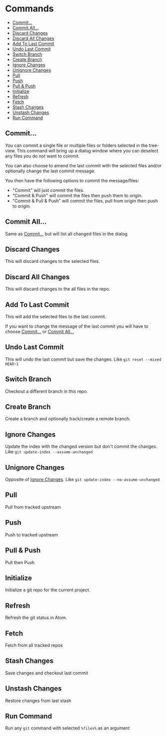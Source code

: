 # Commands

- [Commit...](#commit)
- [Commit All...](#commit-all)
- [Discard Changes](#discard-changes)
- [Discard All Changes](#discard-all-changes)
- [Add To Last Commit](#add-to-last-commit)
- [Undo Last Commit](#undo-last-commit)
- [Switch Branch](#switch-branch)
- [Create Branch](#create-branch)
- [Ignore Changes](#ignore-changes)
- [Unignore Changes](#unignore-changes)
- [Pull](#pull)
- [Push](#push)
- [Pull & Push](#pull--push)
- [Initialize](#initialize)
- [Refresh](#refresh)
- [Fetch](#fetch)
- [Stash Changes](#stash-changes)
- [Unstash Changes](#unstash-changes)
- [Run Command](#run-command)

## Commit...

You can commit a single file or multiple files or folders selected in the tree-view. This command will bring up a dialog window where you can deselect any files you do not want to commit.

You can also choose to amend the last commit with the selected files and/or optionally change the last commit message.

You then have the following options to commit the message/files:

-   "Commit" will just commit the files.
-   "Commit & Push" will commit the files then push them to origin.
-   "Commit & Pull & Push" will commit the files, pull from origin then push to origin.

## Commit All...

Same as [Commit...](#commit) but will list all changed files in the dialog

## Discard Changes

This will discard changes to the selected files.

## Discard All Changes

This will discard changes to the all files in the repo.

## Add To Last Commit

This will add the selected files to the last commit.

If you want to change the message of the last commit you will have to choose [Commit...](#commit) or [Commit All...](#commit-all)

## Undo Last Commit

This will undo the last commit but save the changes. Like `git reset --mixed HEAD~1`

## Switch Branch

Checkout a different branch in this repo.

## Create Branch

Create a branch and optionally track/create a remote branch.

## Ignore Changes

Update the index with the changed version but don't commit the changes. Like `git update-index --assume-unchanged`

## Unignore Changes

Opposite of [Ignore Changes](#ignore-changes). Like `git update-index --no-assume-unchanged`

## Pull

Pull from tracked upstream

## Push

Push to tracked upstream

## Pull & Push

Pull then Push

## Initialize

Initialize a git repo for the current project.

## Refresh

Refresh the git status in Atom.

## Fetch

Fetch from all tracked repos

## Stash Changes

Save changes and checkout last commit

## Unstash Changes

Restore changes from last stash

## Run Command

Run any `git` command with selected `%files%` as an argument
